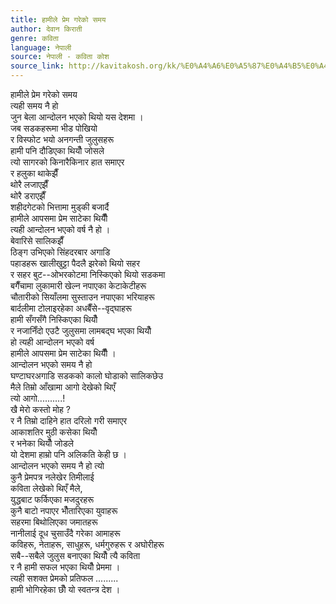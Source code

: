 ```yaml
---
title: हामीले प्रेम गरेको समय
author: देवान किराती
genre: कविता
language: नेपाली
source: नेपाली - कविता कोश
source_link: http://kavitakosh.org/kk/%E0%A4%A6%E0%A5%87%E0%A4%B5%E0%A4%BE%E0%A4%A8_%E0%A4%95%E0%A4%BF%E0%A4%B0%E0%A4%BE%E0%A4%A4%E0%A5%80
---
```


हामीले प्रेम गरेको समय  
त्यही समय नै हो  
जुन बेला आन्दोलन भएको थियो यस देशमा ।  
जब सडकहरूमा भीड पोखियो  
र विस्फोट भयो अनगन्ती जुलुसहरू  
हामी पनि दौडिएका थियौँ जोसले  
त्यो सागरको किनारैकिनार हात समाएर  
र हलुका थाकेझैँ  
थोरै लजाएझैँ  
थोरै डराएझैँ  
शहीदगेटको भित्तामा मुड्की बजार्दै  
हामीले आपसमा प्रेम साटेका थियौैँ  
त्यही आन्दोलन भएको वर्ष नै हो ।  
बेवारिसे सालिकझैँ  
ठिङ्ग उभिएको सिंहदरबार अगाडि  
पहाडहरू खालीखुट्टा पैदलै झरेको थियो सहर  
र सहर बुट--ओभरकोटमा निस्किएको थियो सडकमा  
बगैँचामा लुकामारी खेल्न नपाएका केटाकेटीहरू  
चौतारीको सियाँलमा सुस्ताउन नपाएका भरियाहरू  
बार्दलीमा टोलाइरहेका अधबैँसे--वृद्घाहरू  
हामी सँगसँगै निस्किएका थियौँ  
र नजानिँदो एउटै जुलुसमा लामबद्घ भएका थियौँ  
हो त्यही आन्दोलन भएको वर्ष  
हामीले आपसमा प्रेम साटेका थियौैँ ।  
आन्दोलन भएको समय नै हो  
घण्टाघरअगाडि सडकको कालो घोडाको सालिकछेउ  
मैले तिम्रो आँखामा आगो देखेको थिएँ  
त्यो आगो..........!  
खै मेरो कस्तो मोह ?  
र नै तिम्रो दाहिने हात दरिलो गरी समाएर  
आकाशतिर मुठी कसेका थियौँ  
र भनेका थियौँ जोडले  
यो देशमा हाम्रो पनि अलिकति केही छ ।  
आन्दोलन भएको समय नै हो त्यो  
कुनै प्रेमपत्र नलेखेर तिमीलाई  
कविता लेखेको थिएँ मैले,  
युद्धबाट फर्किएका मजदुरहरू  
कुनै बाटो नपाएर भौँतारिएका युवाहरू  
सहरमा बिथोलिएका जमातहरू  
नानीलाई दूध चुसाउँदै गरेका आमाहरू  
कविहरू, नेताहरू, साधुहरू, धर्मगुरुहरू र अघोरीहरू  
सबै--सबैले जुलुस बनाएका थियौँ त्यै कविता  
र नै हामी सफल भएका थियौँ प्रेममा ।  
त्यही सशक्त प्रेमको प्रतिफल .........  
हामी भोगिरहेका छौँ यो स्वतन्त्र देश ।
